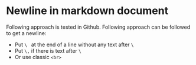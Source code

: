 
# Newline in markdown document
Following approach is tested in Github. Following approach can be followed to get a newline:
- Put `\ ` at the end of a line without any text after `\` 
- Put `\,` if there is text after `\`
- Or use classic `<br>`
